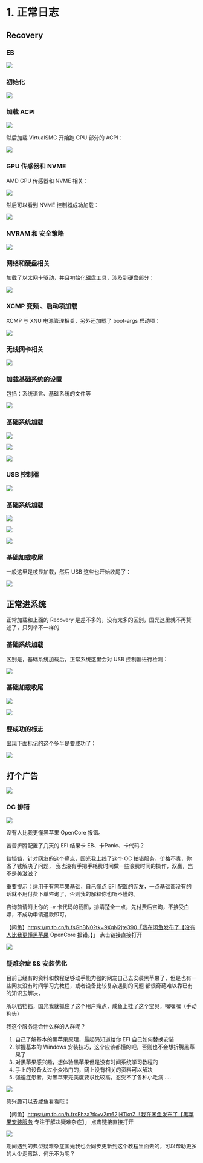 # 1. 正常日志

## Recovery

### EB

![](https://image.3001.net/images/20220505/16517246284025.jpg) 

### 初始化

![](https://image.3001.net/images/20220505/16517249478895.jpg) 

### 加载 ACPI

![](https://image.3001.net/images/20220505/16517251206663.jpg)  

然后加载 VirtualSMC 开始跑 CPU 部分的 ACPI：

![](https://image.3001.net/images/20220505/16517252553068.jpg) 

### GPU 传感器和 NVME

AMD GPU 传感器和 NVME 相关：

![](https://image.3001.net/images/20220505/16517254169254.jpg) 

然后可以看到 NVME 控制器成功加载：

![](https://image.3001.net/images/20220505/16517255657636.jpg)  

### NVRAM 和 安全策略

![](https://image.3001.net/images/20220505/16517261783169.jpg) 

### 网络和硬盘相关

加载了以太网卡驱动，并且初始化磁盘工具，涉及到硬盘部分：

![](https://image.3001.net/images/20220505/16517266097712.jpg) 

### XCMP 变频 、启动项加载

XCMP 与 XNU 电源管理相关，另外还加载了 boot-args 启动项：

![](https://image.3001.net/images/20220505/16517269976899.jpg) 

### 无线网卡相关

![](https://image.3001.net/images/20220505/16517272662528.jpg) 

### 加载基础系统的设置

包括：系统语言、基础系统的文件等

![](https://image.3001.net/images/20220505/16517274497167.jpg)

### 基础系统加载

![](https://image.3001.net/images/20220505/1651727676426.jpg) 

![](https://image.3001.net/images/20220505/16517279549134.jpg) 

![](https://image.3001.net/images/20220505/16517280083985.jpg) 

### USB 控制器

![](https://image.3001.net/images/20220505/16517281192231.jpg) 

 ### 基础系统加载

![](https://image.3001.net/images/20220505/16517282979302.jpg)  

![](https://image.3001.net/images/20220505/16517283512558.jpg) 

![](https://image.3001.net/images/20220505/16517284213216.jpg) 

### 基础加载收尾

一般这里是核显加载，然后 USB 这些也开始收尾了：

![](https://image.3001.net/images/20220505/16517285654054.jpg)   

## 正常进系统

正常加载和上面的 Recovery 是差不多的，没有太多的区别，国光这里就不再赘述了，只列举不一样的

### 基础系统加载

区别是，基础系统加载后，正常系统这里会对 USB 控制器进行检测：

![](https://image.3001.net/images/20220505/1651728936671.jpg) 

 ### 基础加载收尾

![](https://image.3001.net/images/20220505/16517290851414.jpg)  

![](https://image.3001.net/images/20220505/16517291508218.jpg) 

### 要成功的标志

出现下面标记的这个多半是要成功了：

![](https://image.3001.net/images/20220505/16517292444454.jpg)  

## 打个广告

![](https://image.3001.net/images/20220505/16517231026626.jpg) 

### OC  排错

![](https://image.3001.net/images/20220505/16517225285995.jpg) 

没有人比我更懂黑苹果 OpenCore 报错。

苦苦折腾配置了几天的 EFI 结果卡 EB、卡Panic、卡代码？

铛铛铛，针对网友的这个痛点，国光我上线了这个 OC 拍错服务，价格不贵，你省了钱解决了问题， 我也没有手把手耗费时间做一些浪费时间的操作，双赢，岂不是美滋滋？

重要提示：适用于有黑苹果基础，自己懂点 EFI 配置的网友，一点基础都没有的话就不用付费下单咨询了，否则我的解释你也听不懂的。

咨询前请附上你的 -v 卡代码的截图，排清楚全一点，先付费后咨询，不接受白嫖，不成功申请退款即可。



【闲鱼】https://m.tb.cn/h.fsGhBN0?tk=9XqN2jte390「我在闲鱼发布了【没有人比我更懂黑苹果 OpenCore 报错。】」
点击链接直接打开



![](https://image.3001.net/images/20220505/16517223609381.jpg) 

### 疑难杂症 && 安装优化

目前已经有的资料和教程足够动手能力强的网友自己去安装黑苹果了，但是也有一些网友没有时间学习完教程，或者设备比较复杂遇到的问题
都很奇葩难以靠已有的知识去解决，

所以铛铛铛，国光我就抓住了这个用户痛点，咸鱼上挂了这个宝贝，嘿嘿嘿（手动狗头）

我这个服务适合什么样的人群呢？

1. 自己了解基本的黑苹果原理，最起码知道给你 EFI 自己如何替换安装
2. 掌握基本的 Windows 安装技巧，这个应该都懂的吧，否则也不会想折腾黑苹果了
3. 对黑苹果感兴趣，想体验黑苹果但是没有时间系统学习教程的
4. 手上的设备太过小众冷门的，网上没有相关的资料可以解决
5. 强迫症患者，对黑苹果完美度要求比较高，忍受不了各种小毛病
   ....

![](https://image.3001.net/images/20220319/16476611133376.png) 

感兴趣可以去咸鱼看看哦：

【闲鱼】https://m.tb.cn/h.frsFhza?tk=v2m62jHTknZ「我在闲鱼发布了【黑苹果安装服务 专注于解决疑难杂症】」
点击链接直接打开

![](https://image.3001.net/images/20220505/1651717727657.jpg) 

期间遇到的典型疑难杂症国光我也会同步更新到这个教程里面去的，可以帮助更多的人少走弯路，何乐不为呢？

